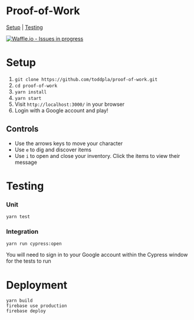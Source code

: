 # Proof-of-Work

[Setup](#setup) | [Testing](#testing)

[![Waffle.io - Issues in progress](https://badge.waffle.io/toddpla/Proof-of-Work.png?label=in%20progress&title=In%20Progress)](http://waffle.io/toddpla/Proof-of-Work)

# Setup
1. `git clone https://github.com/toddpla/proof-of-work.git`
2. `cd proof-of-work`
3. `yarn install`
4. `yarn start`
5. Visit `http://localhost:3000/` in your browser
6. Login with a Google account and play!

## Controls
- Use the arrows keys to move your character
- Use `e` to dig and discover items
- Use `i` to open and close your inventory. Click the items to view their message


# Testing
### Unit
```
yarn test
```
### Integration
```
yarn run cypress:open
```
You will need to sign in to your Google account within the Cypress window for the tests to run

# Deployment
```
yarn build
firebase use production
firebase deploy
```
